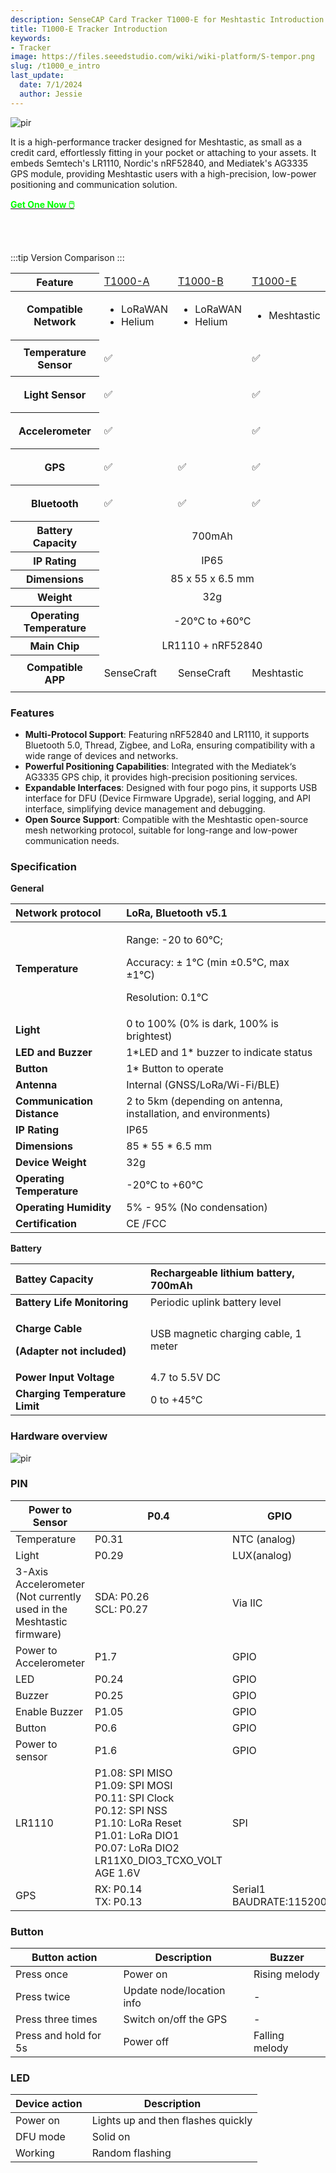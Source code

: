 ```yaml
---
description: SenseCAP Card Tracker T1000-E for Meshtastic Introduction
title: T1000-E Tracker Introduction
keywords:
- Tracker
image: https://files.seeedstudio.com/wiki/wiki-platform/S-tempor.png
slug: /t1000_e_intro
last_update:
  date: 7/1/2024
  author: Jessie
---
```


<p style={{textAlign: 'center'}}><img src="https://files.seeedstudio.com/wiki/SenseCAP/Meshtastic/intro-e.png" alt="pir" width={800} height="auto" /></p>



It is a high-performance tracker designed for Meshtastic, as small as a credit card, effortlessly fitting in your pocket or attaching to your assets. It embeds Semtech's LR1110, Nordic's nRF52840, and Mediatek's AG3335 GPS module, providing Meshtastic users with a high-precision, low-power positioning and communication solution.


<div class="get_one_now_container" style={{textAlign: 'center'}}>
    <a class="get_one_now_item" href="https://www.seeedstudio.com/SenseCAP-Card-Tracker-T1000-E-for-Meshtastic-p-5913.html">
            <strong><span><font color={'FFFFFF'} size={"4"}> Get One Now 🖱️</font></span></strong>
    </a>
</div>

<br></br>

:::tip Version Comparison
:::

<table>
    <thead>
        <tr>
            <th>Feature</th>
            <td><a href="https://www.seeedstudio.com/SenseCAP-Card-Tracker-T1000-A-p-5697.html">T1000-A</a></td>
            <td><a href="https://www.seeedstudio.com/SenseCAP-Card-Tracker-T1000-B-p-5698.html">T1000-B</a></td>
            <td><a href="https://www.seeedstudio.com/SenseCAP-Card-Tracker-T1000-E-for-Meshtastic-p-5913.html">T1000-E</a></td>
        </tr>
    </thead>
    <tbody>
        <tr>
            <th>Compatible Network</th>
            <td><ul><li>LoRaWAN</li><li>Helium</li></ul></td>
            <td><ul><li>LoRaWAN</li><li>Helium</li></ul></td>
            <td><ul><li>Meshtastic</li></ul></td>
        </tr>
        <tr>
            <th>Temperature Sensor</th>
            <td><p style={{textAlign: 'center'}}>✅</p></td>
            <td></td>
            <td><p style={{textAlign: 'center'}}>✅</p></td>
        </tr>
        <tr>
            <th>Light Sensor</th>
            <td><p style={{textAlign: 'center'}}>✅</p></td>
            <td></td>
            <td><p style={{textAlign: 'center'}}>✅</p></td>
        </tr>
        <tr>
            <th>Accelerometer</th>
            <td><p style={{textAlign: 'center'}}>✅</p></td>
            <td></td>
            <td><p style={{textAlign: 'center'}}>✅</p></td>
        </tr>
        <tr>
            <th>GPS</th>
            <td><p style={{textAlign: 'center'}}>✅</p></td>
            <td><p style={{textAlign: 'center'}}>✅</p></td>
            <td><p style={{textAlign: 'center'}}>✅</p></td>
        </tr>
        <tr>
            <th>Bluetooth</th>
            <td><p style={{textAlign: 'center'}}>✅</p></td>
            <td><p style={{textAlign: 'center'}}>✅</p></td>
            <td><p style={{textAlign: 'center'}}>✅</p></td>
        </tr>
        <tr>
            <th>Battery Capacity</th>
            <td colspan="3" Align="center">700mAh</td>
        </tr>
        <tr>
            <th>IP Rating</th>
            <td colspan="3" Align="center">IP65</td>
        </tr>
        <tr>
            <th>Dimensions</th>
            <td colspan="3" Align="center">85 x 55 x 6.5 mm</td>
        </tr>
        <tr>
            <th>Weight</th>
            <td colspan="3" Align="center">32g</td>
        </tr>
        <tr>
            <th>Operating Temperature</th>
            <td colspan="3" Align="center">-20°C to +60°C</td>
        </tr>
        <tr>
            <th>Main Chip</th>
            <td colspan="3" Align="center">LR1110 + nRF52840</td>
        </tr>
        <tr>
            <th>Compatible APP</th>
            <td><p style={{textAlign: 'center'}}>SenseCraft</p></td>
            <td><p style={{textAlign: 'center'}}>SenseCraft</p></td>
            <td><p style={{textAlign: 'center'}}>Meshtastic</p></td>
        </tr>
    </tbody>
</table>





### Features

* **Multi-Protocol Support**: Featuring nRF52840 and LR1110, it supports Bluetooth 5.0, Thread, Zigbee, and LoRa, ensuring compatibility with a wide range of devices and networks.
* **Powerful Positioning Capabilities**: Integrated with the Mediatek‘s AG3335 GPS chip, it provides high-precision positioning services.
* **Expandable Interfaces**: Designed with four pogo pins, it supports USB interface for DFU (Device Firmware Upgrade), serial logging, and API interface, simplifying device management and debugging.
* **Open Source Support**: Compatible with the Meshtastic open-source mesh networking protocol, suitable for long-range and low-power communication needs.


### Specification

**General**

|**Network protocol**|LoRa, Bluetooth v5.1|
| :- | :- |
|**Temperature**|<p>Range: -20 to 60℃;</p><p>Accuracy: ± 1℃ (min ±0.5℃, max ±1℃)</p><p>Resolution: 0.1℃</p>|
|**Light**|0 to 100% (0% is dark, 100% is brightest)|
|**LED and Buzzer**|1\*LED and 1\* buzzer to indicate status|
|**Button**|1\* Button to operate|
|**Antenna**|Internal (GNSS/LoRa/Wi-Fi/BLE)|
|**Communication Distance**|2 to 5km (depending on antenna, installation, and environments)|
|**IP Rating**|IP65|
|**Dimensions**|85 \* 55 \* 6.5 mm|
|**Device Weight**|32g|
|**Operating Temperature**|-20℃ to +60℃|
|**Operating Humidity**|5% - 95% (No condensation)|
|**Certification**|CE /FCC|

**Battery**

|**Battey Capacity**|Rechargeable lithium battery, 700mAh|
| :- | :- |
|**Battery Life Monitoring**|Periodic uplink battery level|
|<p>**Charge Cable**</p><p>**(Adapter not included)**</p>|USB magnetic charging cable, 1 meter|
|**Power Input Voltage**|4\.7 to 5.5V DC|
|**Charging Temperature Limit**|0 to +45℃|

### Hardware overview


<p style={{textAlign: 'center'}}><img src="https://files.seeedstudio.com/wiki/SenseCAP/Meshtastic/t1000-e.png" alt="pir" width={800} height="auto" /></p>

### PIN

|Power to Sensor|P0.4|GPIO|
|- |- |- |
|Temperature|P0.31|NTC (analog)|
|Light|P0.29|LUX(analog)|
|3-Axis Accelerometer<br/>(Not currently used in the Meshtastic firmware)|SDA: P0.26<br/>SCL: P0.27|Via IIC|
|Power to Accelerometer|P1.7|GPIO|
|LED|P0.24  |GPIO|
|Buzzer|P0.25|GPIO|
|Enable Buzzer|P1.05|GPIO|
|Button|P0.6|GPIO|
|Power to sensor|P1.6|GPIO|
|LR1110|P1.08: SPI MISO<br/>P1.09: SPI MOSI<br/>P0.11: SPI Clock<br/>P0.12: SPI NSS<br/>P1.10: LoRa Reset<br/>P1.01: LoRa DIO1<br/>P0.07: LoRa DIO2<br/>LR11X0\_DIO3\_TCXO\_VOLT<br/>AGE 1.6V|SPI|
|GPS|RX: P0.14<br/>TX: P0.13|Serial1 <br/>BAUDRATE:115200|




### Button

|Button action|Description|Buzzer|
|- |- |- |
|Press once|Power on|Rising melody|
|Press twice|Update node/location info|-|
|Press three times|Switch on/off the GPS|-|
|Press and hold for 5s|Power off|Falling melody|



### LED

|Device action|Description|
|- |- |
|Power on|Lights up and then flashes quickly|
|DFU mode|Solid on|
|Working|Random flashing|